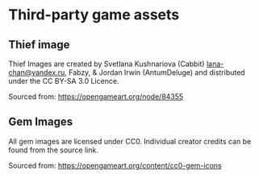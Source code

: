 # Third-party game assets

## Thief image

Thief Images are created by Svetlana Kushnariova (Cabbit) <lana-chan@yandex.ru>, Fabzy, & Jordan Irwin (AntumDeluge) and
distributed under the CC BY-SA 3.0 Licence.

Sourced from: https://opengameart.org/node/84355

## Gem Images

All gem images are licensed under CC0. Individual creator credits can be found from the source link.

Sourced from:
https://opengameart.org/content/cc0-gem-icons
